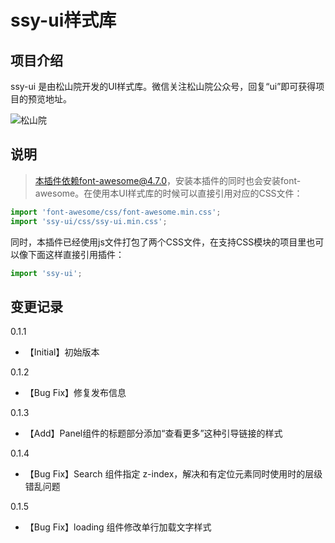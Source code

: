 # ssy-ui样式库

## 项目介绍

ssy-ui 是由松山院开发的UI样式库。微信关注松山院公众号，回复“ui”即可获得项目的预览地址。

![松山院](https://mqxu-upload.oss-cn-hangzhou.aliyuncs.com/2022-12-28-IMG_5854.JPG)

## 说明
> 本插件依赖font-awesome@4.7.0，安装本插件的同时也会安装font-awesome。在使用本UI样式库的时候可以直接引用对应的CSS文件：

```javascript
import 'font-awesome/css/font-awesome.min.css';
import 'ssy-ui/css/ssy-ui.min.css';
```


同时，本插件已经使用js文件打包了两个CSS文件，在支持CSS模块的项目里也可以像下面这样直接引用插件：

```javascript
import 'ssy-ui';
```


## 变更记录
0.1.1
- 【Initial】初始版本

0.1.2
- 【Bug Fix】修复发布信息

0.1.3
- 【Add】Panel组件的标题部分添加“查看更多”这种引导链接的样式

0.1.4
- 【Bug Fix】Search 组件指定 z-index，解决和有定位元素同时使用时的层级错乱问题

0.1.5
- 【Bug Fix】loading 组件修改单行加载文字样式
